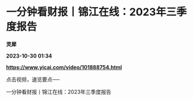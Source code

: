 # 一分钟看财报丨锦江在线：2023年三季度报告
**灵犀**

**2023-10-30 01:34**

**https://www.yicai.com/video/101888754.html**

点击视频，速览要点──

一分钟看财报丨锦江在线：2023年三季度报告